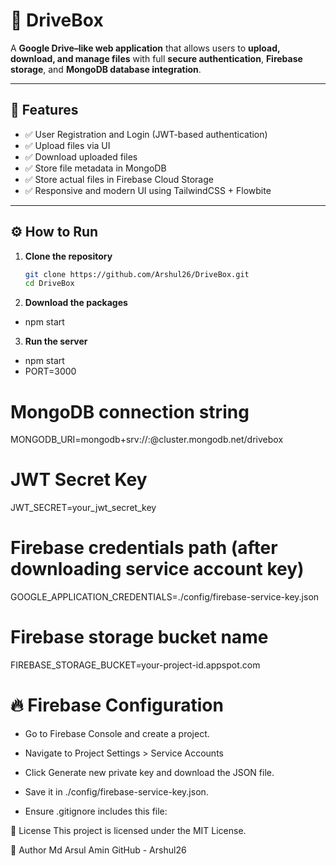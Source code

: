 # 🚀 DriveBox

A **Google Drive–like web application** that allows users to **upload, download, and manage files** with full **secure authentication**, **Firebase storage**, and **MongoDB database integration**.

---

## 🔧 Features

- ✅ User Registration and Login (JWT-based authentication)
- ✅ Upload files via UI
- ✅ Download uploaded files
- ✅ Store file metadata in MongoDB
- ✅ Store actual files in Firebase Cloud Storage
- ✅ Responsive and modern UI using TailwindCSS + Flowbite

---

## ⚙️ How to Run

1. **Clone the repository**
   ```bash
   git clone https://github.com/Arshul26/DriveBox.git
   cd DriveBox


2. **Download the packages**
- npm start

3. **Run the server**
- npm start
- PORT=3000

# MongoDB connection string
MONGODB_URI=mongodb+srv://<username>:<password>@cluster.mongodb.net/drivebox

# JWT Secret Key
JWT_SECRET=your_jwt_secret_key

# Firebase credentials path (after downloading service account key)
GOOGLE_APPLICATION_CREDENTIALS=./config/firebase-service-key.json

# Firebase storage bucket name
FIREBASE_STORAGE_BUCKET=your-project-id.appspot.com


# 🔥 Firebase Configuration
- Go to Firebase Console and create a project.

- Navigate to Project Settings > Service Accounts

- Click Generate new private key and download the JSON file.

- Save it in ./config/firebase-service-key.json.

- Ensure .gitignore includes this file:

📄 License
This project is licensed under the MIT License.

🙌 Author
Md Arsul Amin
GitHub - Arshul26